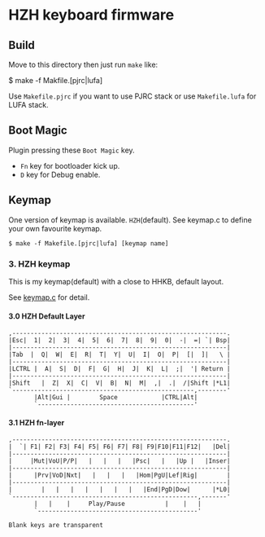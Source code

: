 HZH keyboard firmware
======================


## Build
Move to this directory then just run `make` like:

   $ make -f Makfile.[pjrc|lufa]

Use `Makefile.pjrc` if you want to use PJRC stack or use `Makefile.lufa` for LUFA stack.


## Boot Magic
Plugin pressing these `Boot Magic` key.

- `Fn` key for bootloader kick up.
- `D` key for Debug enable.


## Keymap
One version of keymap is available. `HZH`(default).
See keymap.c to define your own favourite keymap.

    $ make -f Makefile.[pjrc|lufa] [keymap name]


### 3. HZH keymap
This is my keymap(default) with a close to HHKB, default layout.

See [keymap.c](keymap.c) for detail.

#### 3.0 HZH Default Layer
    ,-----------------------------------------------------------.
    |Esc|  1|  2|  3|  4|  5|  6|  7|  8|  9|  0|  -|  =| `| Bsp|
    |-----------------------------------------------------------|
    |Tab  |  Q|  W|  E|  R|  T|  Y|  U|  I|  O|  P|  [|  ]|   \ |
    |-----------------------------------------------------------|
    |LCTRL |  A|  S|  D|  F|  G|  H|  J|  K|  L|  ;|  '| Return |
    |-----------------------------------------------------------|
    |Shift   |  Z|  X|  C|  V|  B|  N|  M|  ,|  .|  /|Shift |*L1|
    `--------------------------------------------------,--------'
           |Alt|Gui |        Space            |CTRL|Alt|
           `-------------------------------------------'

#### 3.1 HZH fn-layer
    ,-----------------------------------------------------------.
    |  `| F1| F2| F3| F4| F5| F6| F7| F8| F9|F10|F11|F12|   |Del|
    |-----------------------------------------------------------|
    |     |Mut|VoU|P/P|   |   |   |   |Psc|   |   |Up |   |Inser|
    |-----------------------------------------------------------|
    |      |Prv|VoD|Nxt|   |   |   |   |Hom|PgU|Lef|Rig|        |
    |-----------------------------------------------------------|
    |        |   |   |   |   |   |   |   |End|PgD|Dow|      |*L0|
    `---------------------------------------------------,-------'
           |   |    |     Play/Pause           |    |   |
           `--------------------------------------------'
    
    Blank keys are transparent